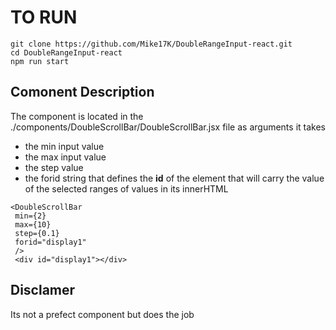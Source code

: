 # TO RUN

```
git clone https://github.com/Mike17K/DoubleRangeInput-react.git
cd DoubleRangeInput-react
npm run start
```

## Comonent Description

The component is located in the ./components/DoubleScrollBar/DoubleScrollBar.jsx file
as arguments it takes 
- the min input value
- the max input value
- the step value
- the forid string that defines the **id** of the element that will carry the value of 
the selected ranges of values in its innerHTML

```
<DoubleScrollBar
 min={2}
 max={10}
 step={0.1}
 forid="display1"
 />
 <div id="display1"></div>
```

## Disclamer 
Its not a prefect component but does the job
